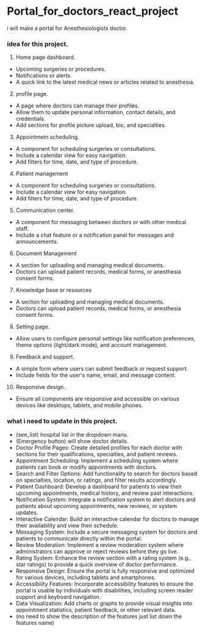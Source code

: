# Portal_for_doctors_react_project
i will make a portal for Anesthesiologists doctor.

### idea for this project.
1. Home page dashboard.
- Upcoming surgeries or procedures.
- Notifications or alerts.
- A quick link to the latest medical news or articles related to anesthesia.

2. profile page.
- A page where doctors can manage their profiles.
- Allow them to update personal information, contact details, and credentials.
- Add sections for profile picture upload, bio, and specialties. 

3. Appointmetn scheduling.
- A component for scheduling surgeries or consultations.
- Include a calendar view for easy navigation.
- Add filters for time, date, and type of procedure.

4. Patient management
- A component for scheduling surgeries or consultations.
- Include a calendar view for easy navigation.
- Add filters for time, date, and type of procedure.

5. Communication center.
- A component for messaging between doctors or with other medical staff.
- Include a chat feature or a notification panel for messages and announcements.

6. Document Management
- A section for uploading and managing medical documents.
- Doctors can upload patient records, medical forms, or anesthesia consent forms.

7. Knowledge base or resources
- A section for uploading and managing medical documents.
- Doctors can upload patient records, medical forms, or anesthesia consent forms.

8. Setting page.
- Allow users to configure personal settings like notification preferences, theme options (light/dark mode), and account management.

9. Feedback and support.
- A simple form where users can submit feedback or request support.
- Include fields for the user's name, email, and message content.

10. Responsive design.
- Ensure all components are responsive and accessible on various devices like desktops, tablets, and mobile phones.























### what i need to update in this project.
- (see_list) hospital list in the dropdown manu.
- (Emergency button) will show doctor details. 
- Doctor Profile Pages: Create detailed profiles for each doctor with sections for their qualifications, specialties, and patient reviews.
- Appointment Scheduling: Implement a scheduling system where patients can book or modify appointments with doctors.
- Search and Filter Options: Add functionality to search for doctors based on specialties, location, or ratings, and filter results accordingly.
- Patient Dashboard: Develop a dashboard for patients to view their upcoming appointments, medical history, and review past interactions.
- Notification System: Integrate a notification system to alert doctors and patients about upcoming appointments, new reviews, or system updates.
- Interactive Calendar: Build an interactive calendar for doctors to manage their availability and view their schedule.
- Messaging System: Include a secure messaging system for doctors and patients to communicate directly within the portal.
- Review Moderation: Implement a review moderation system where administrators can approve or reject reviews before they go live.
- Rating System: Enhance the review section with a rating system (e.g., star ratings) to provide a quick overview of doctor performance.
- Responsive Design: Ensure the portal is fully responsive and optimized for various devices, including tablets and smartphones.
- Accessibility Features: Incorporate accessibility features to ensure the portal is usable by individuals with disabilities, including screen reader support and keyboard navigation.
- Data Visualization: Add charts or graphs to provide visual insights into appointment statistics, patient feedback, or other relevant data.
- (no need to show the description of the features just list down the features name)